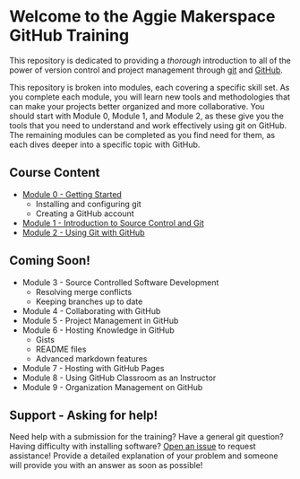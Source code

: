 # Welcome to the Aggie Makerspace GitHub Training

This repository is dedicated to providing a _thorough_ introduction to all of the power of version control
and project management through [git](www.git-scm.com) and [GitHub](www.github.com).

This repository is broken into modules, each covering a specific skill set. As you complete each module, you
will learn new tools and methodologies that can make your projects better organized and more collaborative. You
should start with Module 0, Module 1, and Module 2, as these give you the tools that you need to understand and
work effectively using git on GitHub. The remaining modules can be completed as you find need for them, as each
dives deeper into a specific topic with GitHub.

## Course Content
* [Module 0 - Getting Started](/module-0)
  * Installing and configuring git
  * Creating a GitHub account
* [Module 1 - Introduction to Source Control and Git](/module-1)
* [Module 2 - Using Git with GitHub](/module-2)

## Coming Soon!
* Module 3 - Source Controlled Software Development
  * Resolving merge conflicts
  * Keeping branches up to date
* Module 4 - Collaborating with GitHub
* Module 5 - Project Management in GitHub
* Module 6 - Hosting Knowledge in GitHub
  * Gists
  * README files
  * Advanced markdown features
* Module 7 - Hosting with GitHub Pages
* Module 8 - Using GitHub Classroom as an Instructor
* Module 9 - Organization Management on GitHub

## Support - Asking for help!
Need help with a submission for the training? Have a general git question? Having difficulty with installing software? [Open an issue](https://github.com/aggiemakerspace/github-training/issues/new) to request assistance! Provide a detailed explanation of your problem and someone will provide you with an answer as soon as possible!

